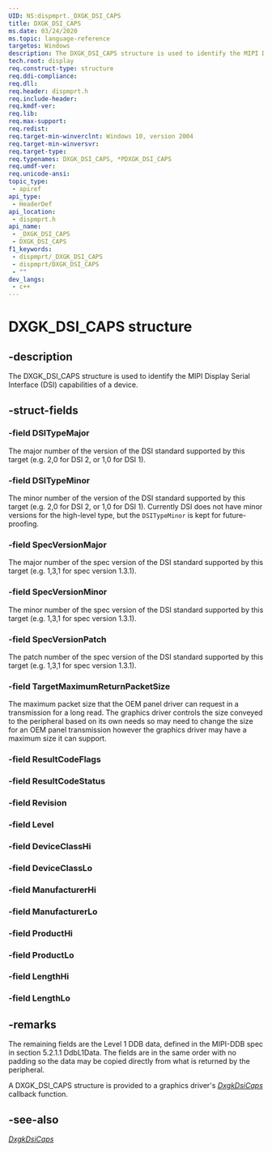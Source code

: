 ```yaml
---
UID: NS:dispmprt._DXGK_DSI_CAPS
title: DXGK_DSI_CAPS
ms.date: 03/24/2020
ms.topic: language-reference
targetos: Windows
description: The DXGK_DSI_CAPS structure is used to identify the MIPI Display Serial Interface (DSI) capabilities of a device.
tech.root: display
req.construct-type: structure
req.ddi-compliance: 
req.dll: 
req.header: dispmprt.h
req.include-header: 
req.kmdf-ver: 
req.lib: 
req.max-support: 
req.redist: 
req.target-min-winverclnt: Windows 10, version 2004
req.target-min-winversvr: 
req.target-type: 
req.typenames: DXGK_DSI_CAPS, *PDXGK_DSI_CAPS
req.umdf-ver: 
req.unicode-ansi: 
topic_type:
 - apiref
api_type:
 - HeaderDef
api_location:
 - dispmprt.h
api_name:
 - _DXGK_DSI_CAPS
 - DXGK_DSI_CAPS
f1_keywords:
 - dispmprt/_DXGK_DSI_CAPS
 - dispmprt/DXGK_DSI_CAPS
 - ""
dev_langs:
 - c++
---
```


# DXGK_DSI_CAPS structure

## -description

The DXGK_DSI_CAPS structure is used to identify the MIPI Display Serial Interface (DSI) capabilities of a device.

## -struct-fields

### -field DSITypeMajor

The major number of the version of the DSI standard supported by this target (e.g. 2,0 for DSI 2, or 1,0 for DSI 1).

### -field DSITypeMinor

The minor number of the version of the DSI standard supported by this target (e.g. 2,0 for DSI 2, or 1,0 for DSI 1). Currently DSI does not have minor versions for the high-level type, but the `DSITypeMinor` is kept for future-proofing.

### -field SpecVersionMajor

The major number of the spec version of the DSI standard supported by this target (e.g. 1,3,1 for spec version 1.3.1).

### -field SpecVersionMinor

The minor number of the spec version of the DSI standard supported by this target (e.g. 1,3,1 for spec version 1.3.1).

### -field SpecVersionPatch

The patch number of the spec version of the DSI standard supported by this target (e.g. 1,3,1 for spec version 1.3.1).

### -field TargetMaximumReturnPacketSize

The maximum packet size that the OEM panel driver can request in a transmission for a long read.  The graphics driver controls the size conveyed to the peripheral based on its own needs so may need to change the size for an OEM panel transmission however the graphics driver may have a maximum size it can support.

### -field ResultCodeFlags

### -field ResultCodeStatus

### -field Revision

### -field Level

### -field DeviceClassHi

### -field DeviceClassLo

### -field ManufacturerHi

### -field ManufacturerLo

### -field ProductHi

### -field ProductLo

### -field LengthHi

### -field LengthLo

## -remarks

The remaining fields are the Level 1 DDB data, defined in the MIPI-DDB spec in section 5.2.1.1 DdbL1Data. The fields are in the same order with no padding so the data may be copied directly from what is returned by the peripheral.

A DXGK_DSI_CAPS structure is provided to a graphics driver's [*DxgkDsiCaps*](nc-dispmprt-dxgkddi_dsicaps.md) callback function.

## -see-also

[*DxgkDsiCaps*](nc-dispmprt-dxgkddi_dsicaps.md)
